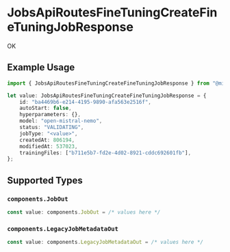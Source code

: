 # JobsApiRoutesFineTuningCreateFineTuningJobResponse

OK

## Example Usage

```typescript
import { JobsApiRoutesFineTuningCreateFineTuningJobResponse } from "@mistralai/mistralai/models/operations";

let value: JobsApiRoutesFineTuningCreateFineTuningJobResponse = {
    id: "ba4469b6-e214-4195-9890-afa563e2516f",
    autoStart: false,
    hyperparameters: {},
    model: "open-mistral-nemo",
    status: "VALIDATING",
    jobType: "<value>",
    createdAt: 806194,
    modifiedAt: 537023,
    trainingFiles: ["b711e5b7-fd2e-4d02-8921-cddc692601fb"],
};
```

## Supported Types

### `components.JobOut`

```typescript
const value: components.JobOut = /* values here */
```

### `components.LegacyJobMetadataOut`

```typescript
const value: components.LegacyJobMetadataOut = /* values here */
```

